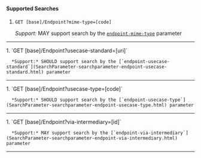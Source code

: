 #### Supported Searches

1. `GET [base]/Endpoint?mime-type=[code]`

      *Support:* MAY support search by the [`endpoint-mime-type`](SearchParameter-searchparameter-endpoint-mime-type.html) parameter
<hr />
1. `GET [base]/Endpoint?usecase-standard=[uri]`

      *Support:* SHOULD support search by the [`endpoint-usecase-standard`](SearchParameter-searchparameter-endpoint-usecase-standard.html) parameter
<hr />
1. `GET [base]/Endpoint?usecase-type=[code]`

      *Support:* SHOULD support search by the [`endpoint-usecase-type`](SearchParameter-searchparameter-endpoint-usecase-type.html) parameter
<hr />
1. `GET [base]/Endpoint?via-intermediary=[id]`

      *Support:* MAY support search by the [`endpoint-via-intermediary`](SearchParameter-searchparameter-endpoint-via-intermediary.html) parameter
<hr />